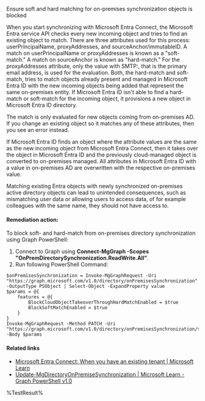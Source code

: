 ﻿Ensure soft and hard matching for on-premises synchronization objects is blocked

When you start synchronizing with Microsoft Entra Connect, the Microsoft Entra service API checks every new incoming object and tries to find an existing object to match. There are three attributes used for this process: userPrincipalName, proxyAddresses, and sourceAnchor/immutableID. A match on userPrincipalName or proxyAddresses is known as a "soft-match." A match on sourceAnchor is known as "hard-match." For the proxyAddresses attribute, only the value with SMTP:, that is the primary email address, is used for the evaluation.
Both, the hard-match and soft-match, tries to match objects already present and managed in Microsoft Entra ID with the new incoming objects being added that represent the same on-premises entity. If Microsoft Entra ID isn't able to find a hard-match or soft-match for the incoming object, it provisions a new object in Microsoft Entra ID directory.

The match is only evaluated for new objects coming from on-premises AD. If you change an existing object so it matches any of these attributes, then you see an error instead.

If Microsoft Entra ID finds an object where the attribute values are the same as the new incoming object from Microsoft Entra Connect, then it takes over the object in Microsoft Entra ID and the previously cloud-managed object is converted to on-premises managed. All attributes in Microsoft Entra ID with a value in on-premises AD are overwritten with the respective on-premises value.

Matching existing Entra objects with newly synchronized on-premises active directory objects can lead to unintended consequences, such as mismatching user data or allowing users to access data, of for example colleagues with the same name, they should not have access to.

#### Remediation action:

To block soft- and hard-match from on-premises directory synchronization using Graph PowerShell:
1. Connect to Graph using **Connect-MgGraph -Scopes "OnPremDirectorySynchronization.ReadWrite.All"**.
2. Run following PowerShell Command:
```
$onPremisesSynchronization = Invoke-MgGraphRequest -Uri "https://graph.microsoft.com/v1.0/directory/onPremisesSynchronization" -OutputType PSObject | Select-Object -ExpandProperty value
$params = @{
	features = @{
		BlockCloudObjectTakeoverThroughHardMatchEnabled = $true
        BlockSoftMatchEnabled = $true
	}
}
Invoke-MgGraphRequest -Method PATCH -Uri "https://graph.microsoft.com/v1.0/directory/onPremisesSynchronization/$($onPremisesSynchronization.id)" -Body $params
```

#### Related links

* [Microsoft Entra Connect: When you have an existing tenant | Microsoft Learn](https://learn.microsoft.com/en-us/entra/identity/hybrid/connect/how-to-connect-install-existing-tenant)
* [Update-MgDirectoryOnPremiseSynchronization | Microsoft Learn - Graph PowerShell v1.0](https://learn.microsoft.com/de-de/powershell/module/microsoft.graph.identity.directorymanagement/update-mgdirectoryonpremisesynchronization?view=graph-powershell-1.0)

<!--- Results --->
%TestResult%